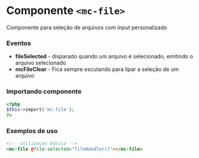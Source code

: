 # Componente `<mc-file>`
Componente para seleção de arquivos com input personalizado

### Eventos
- **fileSelected** - disparado quando um arquivo é selecionado, emitindo o arquivo selecionado
- **mcFileClear** - Fica sempre escutando para lipar a seleção de um arquivo

### Importando componente
```PHP
<?php 
$this->import('mc-file');
?>
```
### Exemplos de uso
```HTML
<!-- utilizaçao básica -->
<mc-file @file-selected="fileHandler()"></mc-file>

```